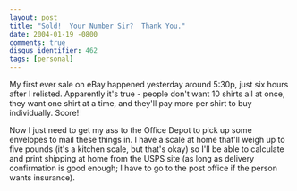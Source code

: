 ```yaml
---
layout: post
title: "Sold!  Your Number Sir?  Thank You."
date: 2004-01-19 -0800
comments: true
disqus_identifier: 462
tags: [personal]
---
```

My first ever sale on eBay happened yesterday around 5:30p, just six
hours after I relisted. Apparently it's true - people don't want 10
shirts all at once, they want one shirt at a time, and they'll pay more
per shirt to buy individually. Score!

 Now I just need to get my ass to the Office Depot to pick up some
envelopes to mail these things in. I have a scale at home that'll weigh
up to five pounds (it's a kitchen scale, but that's okay) so I'll be
able to calculate and print shipping at home from the USPS site (as long
as delivery confirmation is good enough; I have to go to the post office
if the person wants insurance).
